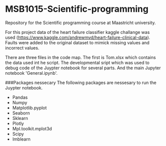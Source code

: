 # MSB1015-Scientific-programming
Repository for the Scientific programming course at Maastricht university.

For this project data of the heart failure classifier kaggle challange was used (https://www.kaggle.com/andrewmvd/heart-failure-clinical-data).  Faults were added to the original dataset to mimick missing values and incorrect values. 

There are three files in the code map. The first is Tom.xlsx which contains the data used int he script. The developmental sript which was used to debug code of the Juypter notebook for several parts. And the main Jupyter notebook 'General.ipynb'.

###Packages nessecary 
The following packages are nessesary to run the Juypter notebook.
- Pandas
- Numpy
- Matplotlib.pyplot
- Seaborn
- Sklearn
- Plotly
- Mpl.toolkit.mplot3d
- Scipy
- Imblearn
